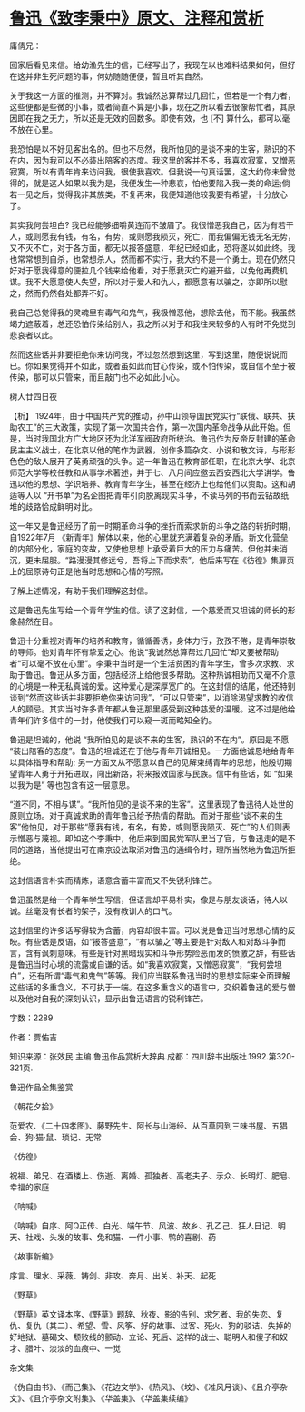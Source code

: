 # [鲁迅《致李秉中》原文、注释和赏析](https://www.vrrw.net/wx/9445.html)

庸倩兄：

回家后看见来信。给幼渔先生的信，已经写出了，我现在以也难料结果如何，但好在这并非生死问题的事，何妨随随便便，暂且听其自然。

关于我这一方面的推测，并不算对。我诚然总算帮过几回忙，但若是一个有力者，这些便都是些微的小事，或者简直不算是小事，现在之所以看去很像帮忙者，其原因即在我之无力，所以还是无效的回数多。即使有效，也 [不] 算什么，都可以毫不放在心里。

我恐怕是以不好见客出名的。但也不尽然，我所怕见的是谈不来的生客，熟识的不在内，因为我可以不必装出陪客的态度。我这里的客并不多，我喜欢寂寞，又憎恶寂寞，所以有青年肯来访问我，很使我喜欢。但我说一句真话罢，这大约你未曾觉得的，就是这人如果以我为是，我便发生一种悲哀，怕他要陷入我一类的命运;倘若一见之后，觉得我非其族类，不复再来，我便知道他较我要有希望，十分放心了。

其实我何尝坦白? 我已经能够细嚼黄连而不皱眉了。我很憎恶我自己，因为有若干人，或则愿我有钱，有名，有势，或则愿我陨灭，死亡，而我偏偏无钱无名无势，又不灭不亡，对于各方面，都无以报答盛意，年纪已经如此，恐将遂以如此终。我也常常想到自杀，也常想杀人，然而都不实行，我大约不是一个勇士。现在仍然只好对于愿我得意的便拉几个钱来给他看，对于愿我灭亡的避开些，以免他再费机谋。我不大愿意使人失望，所以对于爱人和仇人，都愿意有以骗之，亦即所以慰之，然而仍然各处都弄不好。

我自己总觉得我的灵魂里有毒气和鬼气，我极憎恶他，想除去他，而不能。我虽然竭力遮蔽着，总还恐怕传染给别人，我之所以对于和我往来较多的人有时不免觉到悲哀者以此。

然而这些话并非要拒绝你来访问我，不过忽然想到这里，写到这里，随便说说而已。你如果觉得并不如此，或者虽如此而甘心传染，或不怕传染，或自信不至于被传染，那可以只管来，而且敲门也不必如此小心。

树人廿四日夜



【析】 1924年，由于中国共产党的推动，孙中山领导国民党实行“联俄、联共、扶助农工”的三大政策，实现了第一次国共合作，第一次国内革命战争从此开始。但是，当时我国北方广大地区还为北洋军阀政府所统治。鲁迅作为反帝反封建的革命民主主义战士，在北京以他的笔作为武器，创作多篇杂文、小说和散文诗，与形形色色的敌人展开了英勇顽强的头争。这一年鲁迅在教育部任职，在北京大学、北京师范大学等校任教和从事学术著述，并于七、八月间应邀去西安西北大学讲学。鲁迅以他的思想、学识培养、教育青年学生，甚至在经济上也给他们以资助。这和胡适等人以 “开书单”为名企图把青年引向脱离现实斗争，不读马列的书而去钻故纸堆的歧路恰成鲜明对比。

这一年又是鲁迅经历了前一时期革命斗争的挫折而索求新的斗争之路的转折时期，自1922年7月 《新青年》解体以来，他的心里就充满着复杂的矛盾。新文化营垒的内部分化，家庭的变故，又使他思想上承受着巨大的压力与痛苦。但他并未消沉，更未屈服。“路漫漫其修远兮，吾将上下而求索”，他后来写在《彷徨》集扉页上的屈原诗句正是他当时思想和心情的写照。

了解上述情况，有助于我们理解这封信。

这是鲁迅先生写给一个青年学生的信。读了这封信，一个慈爱而又坦诚的师长的形象赫然在目。

鲁迅十分重视对青年的培养和教育，循循善诱，身体力行，孜孜不倦，是青年崇敬的导师。他对青年怀有挚爱之心。他说“我诚然总算帮过几回忙”却又要被帮助者“可以毫不放在心里”。李秉中当时是一个生活贫困的青年学生，曾多次求教、求助于鲁迅。鲁迅从多方面，包括经济上给他很多帮助。这种热诚相助而又毫不介意的心境是一种无私真诚的爱。这种爱心是深厚宽广的。在这封信的结尾，他还特别谈到“然而这些话并非要拒绝你来访问我”，“可以只管来”，以消除渴望求教的收信人的顾忌。其实当时许多青年都从鲁迅那里感受到这种慈爱的温暖。这不过是他给青年们许多信中的一封，他使我们可以窥一斑而略知全豹。

鲁迅是坦诚的，他说 “我所怕见的是谈不来的生客，熟识的不在内”。原因是不愿 “装出陪客的态度”。鲁迅的坦诚还在于他与青年开诚相见。一方面他诚恳地给青年以具体指导和帮助; 另一方面又从不愿意以自己的见解束缚青年的思想，他殷切期望青年人勇于开拓进取，闯出新路，将来报效国家与民族。信中有些话，如 “如果以我为是” 等也包含有这一层意思。

“道不同，不相与谋”。“我所怕见的是谈不来的生客”。这里表现了鲁迅待人处世的原则立场。对于真诚求助的青年鲁迅给予热情的帮助。而对于那些“谈不来的生客”他怕见，对于那些“愿我有钱，有名，有势，或则愿我陨灭、死亡”的人们则表示憎恶与蔑视。即如这个李秉中，他后来到国民党军队里当了官，与鲁迅走的是不同的道路，当他提出可在南京设法取消对鲁迅的通缉令时，理所当然地为鲁迅所拒绝。

这封信语言朴实而精炼，语意含蓄丰富而又不失锐利锋芒。

鲁迅虽然是给一个青年学生写信，但语言却平易朴实，像是与朋友谈话，待人以诚。丝毫没有长者的架子，没有教训人的口气。

这封信里的许多话写得较为含蓄，内容却很丰富。可以说是鲁迅当时思想心情的反映。有些话是反语，如“报答盛意”，“有以骗之”等主要是针对敌人和对敌斗争而言，含有讽刺意味。有些是针对黑暗现实和斗争形势险恶而发的愤激之辞，有些话是鲁迅当时心境的流露或自谦的话。如“我喜欢寂寞，又憎恶寂寞”，“我何尝坦白”，还有所谓“毒气和鬼气”等等。我们应当联系鲁迅当时的思想实际来全面理解这些话的多重含义，不可执于一端。在这多重含义的语言中，交织着鲁迅的爱与憎以及他对自我的深刻认识，显示出鲁迅语言的锐利锋芒。

字数：2289

作者：贾佑吉

知识来源：张效民 主编.鲁迅作品赏析大辞典.成都：四川辞书出版社.1992.第320-321页.

鲁迅作品全集鉴赏

《朝花夕拾》

范爱农、《二十四孝图》、藤野先生、阿长与山海经、从百草园到三味书屋、五猖会、狗·猫·鼠、琐记、无常

《仿徨》

祝福、弟兄、在酒楼上、伤逝、离婚、孤独者、高老夫子、示众、长明灯、肥皂、幸福的家庭

《呐喊》

《呐喊》自序、阿Q正传、白光、端午节、风波、故乡、孔乙己、狂人日记、明天、社戏、头发的故事、兔和猫、一件小事、鸭的喜剧、药

《故事新编》

序言、理水、采薇、铸剑、非攻、奔月、出关、补天、起死

《野草》

《野草》英文译本序、《野草》题辞、秋夜、影的告别、求乞者、我的失恋、复仇、复仇〔其二〕、希望、雪、风筝、好的故事、过客、死火、狗的驳诘、失掉的好地狱、墓碣文、颓败线的颤动、立论、死后、这样的战士、聪明人和傻子和奴才、腊叶、淡淡的血痕中、一觉

杂文集

《伪自由书》、《而己集》、《花边文学》、《热风》、《坟》、《准风月谈》、《且介亭杂文》、《且介亭杂文附集》、《华盖集》、《华盖集续编》

